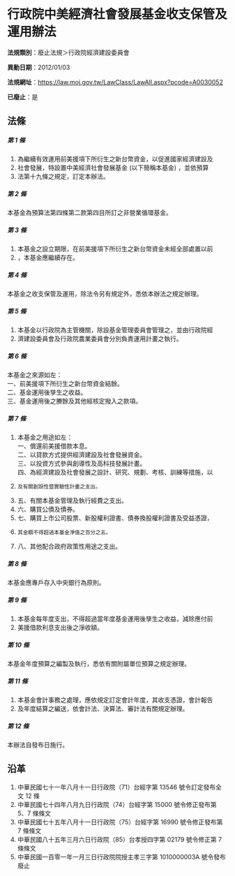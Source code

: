 # 行政院中美經濟社會發展基金收支保管及運用辦法

**法規類別**：廢止法規＞行政院經濟建設委員會

**異動日期**：2012/01/03  

**法規網址**：https://law.moj.gov.tw/LawClass/LawAll.aspx?pcode=A0030052

**已廢止**：是



## 法條
##### 第 1 條
1. 為繼續有效運用前美援項下所衍生之新台幣資金，以促進國家經濟建設及
1. 社會發展，特設置中美經濟社會發展基金 (以下簡稱本基金) ，並依預算
1. 法第十九條之規定，訂定本辦法。

##### 第 2 條
本基金為預算法第四條第二款第四目所訂之非營業循環基金。

##### 第 3 條
1. 本基金之設立期限，在前美援項下所衍生之新台幣資金未經全部處置以前
1. ，本基金應繼續存在。

##### 第 4 條
本基金之收支保管及運用，除法令另有規定外，悉依本辦法之規定辦理。

##### 第 5 條
1. 本基金以行政院為主管機關，除設基金管理委員會管理之，並由行政院經
1. 濟建設委員會及行政院農業委員會分別負責運用計畫之執行。

##### 第 6 條
本基金之來源如左：  
一、前美援項下所衍生之新台幣資金結餘。  
二、基金運用後孳生之收益。  
三、基金運用後之賸餘及其他經核定撥入之款項。

##### 第 7 條
1. 本基金之用途如左：  
一、償還前美援借款本息。  
二、以貸款方式提供經濟建設及社會發展資金。  
三、以投資方式參與創導性及高科技發展計畫。  
四、為經濟建設及社會發展之設計、研究、規劃、考核、訓練等措施，以
1.     及有關創設性暨實驗性計畫之支出。
1. 五、有關本基金管理及執行經費之支出。
1. 六、購買公債及債券。
1. 七、購買上市公司股票、新股權利證書、債券換股權利證書及受益憑證，
1.     其金額不得超過本基金淨值之百分之五。
1. 八、其他配合政府政策性用途之支出。

##### 第 8 條
本基金應專戶存入中央銀行為原則。

##### 第 9 條
1. 本基金每年度支出，不得超過當年度基金運用後孳生之收益，減除應付前
1. 美援借款利息支出後之淨收額。

##### 第 10 條
本基金年度預算之編製及執行，悉依有關附屬單位預算之規定辦理。

##### 第 11 條
1. 本基金會計事務之處理，應依規定訂定會計年度，其收支憑證，會計報告
1. 及年度結算之編送，依會計法、決算法、審計法有關規定辦理。

##### 第 12 條
本辦法自發布日施行。

## 沿革
1. 中華民國七十一年八月十一日行政院（71）台經字第 13546  號令訂定發布全文 12 條
1. 中華民國七十四年八月九日行政院（74）台經字第 15000  號令修正發布第 5、7 條條文
1. 中華民國七十五年八月十一日行政院（75）台經字第 16990  號令修正發布第 7  條條文
1. 中華民國八十五年三月六日行政院（85）台孝授四字第 02179  號令修正第 7  條條文
1. 中華民國一百零一年一月三日行政院院授主孝三字第 1010000003A  號令發布廢止
